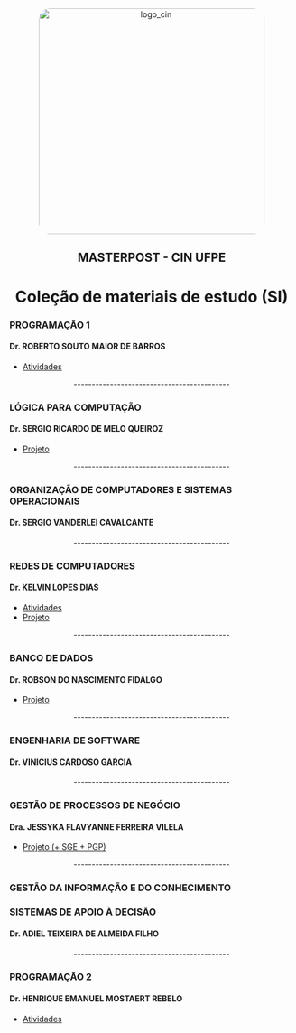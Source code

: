 <div align="center">
  <img src="https://portal.cin.ufpe.br/wp-content/uploads/2020/07/Horizontal-Vermelho-Logotipo-CIn-UFPE.png" alt="logo_cin" width="400" height="auto" style="border-radius:20px;" />
  <h2>
    MASTERPOST - CIN UFPE
  </h2>
  <h1>
    Coleção de materiais de estudo (SI)
  </h1> 
</div>

### PROGRAMAÇÃO 1 
#### Dr. ROBERTO SOUTO MAIOR DE BARROS
- <a href="https://github.com/isabelleqga/atividadesUFPE/tree/main/P1">Atividades</a>

<div align="center">
  -------------------------------------------
</div>

### LÓGICA PARA COMPUTAÇÃO
#### Dr. SERGIO RICARDO DE MELO QUEIROZ
- <a href="https://github.com/isabelleqga/familiaDesfuncional">Projeto</a>

<div align="center">
  -------------------------------------------
</div>

### ORGANIZAÇÃO DE COMPUTADORES E SISTEMAS OPERACIONAIS
#### Dr. SERGIO VANDERLEI CAVALCANTE 

<div align="center">
  -------------------------------------------
</div>

### REDES DE COMPUTADORES
#### Dr. KELVIN LOPES DIAS
- <a href="https://github.com/isabelleqga/atividadesUFPE/tree/main/Redes">Atividades</a>
- <a href="https://github.com/isabelleqga/ProjetoRedes">Projeto</a>

<div align="center">
  -------------------------------------------
</div>

### BANCO DE DADOS
#### Dr. ROBSON DO NASCIMENTO FIDALGO
- <a href="https://github.com/isabelleqga/BDCopa2022">Projeto</a>

<div align="center">
  -------------------------------------------
</div>

### ENGENHARIA DE SOFTWARE
#### Dr. VINICIUS CARDOSO GARCIA

<div align="center">
  -------------------------------------------
</div>

### GESTÃO DE PROCESSOS DE NEGÓCIO
#### Dra. JESSYKA FLAVYANNE FERREIRA VILELA
- <a href="https://github.com/isabelleqga/projeto-segel-22-2">Projeto (+ SGE + PGP)</a>

<div align="center">
  -------------------------------------------
</div>

### GESTÃO DA INFORMAÇÃO E DO CONHECIMENTO
### SISTEMAS DE APOIO À DECISÃO
#### Dr. ADIEL TEIXEIRA DE ALMEIDA FILHO

<div align="center">
  -------------------------------------------
</div>

### PROGRAMAÇÃO 2
#### Dr. HENRIQUE EMANUEL MOSTAERT REBELO
- <a href="https://github.com/isabelleqga/atividadesUFPE/tree/main/P2">Atividades</a>
